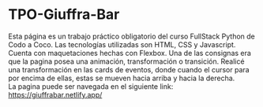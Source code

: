 # TPO-Giuffra-Bar
Esta página es un trabajo práctico obligatorio  del curso FullStack Python de Codo a Coco.
Las tecnologías utilizadas son HTML, CSS y Javascript.
Cuenta con maquetaciones hechas con Flexbox.
Una de las consignas era que la pagina posea una animación, transformación o transición.
Realicé una transformación en las cards de eventos, donde cuando el cursor para por encima de ellas, estas se mueven hacia arriba y hacia la derecha.
<br>
La pagina puede ser navegada en el siguiente link: <br>
https://giuffrabar.netlify.app/



